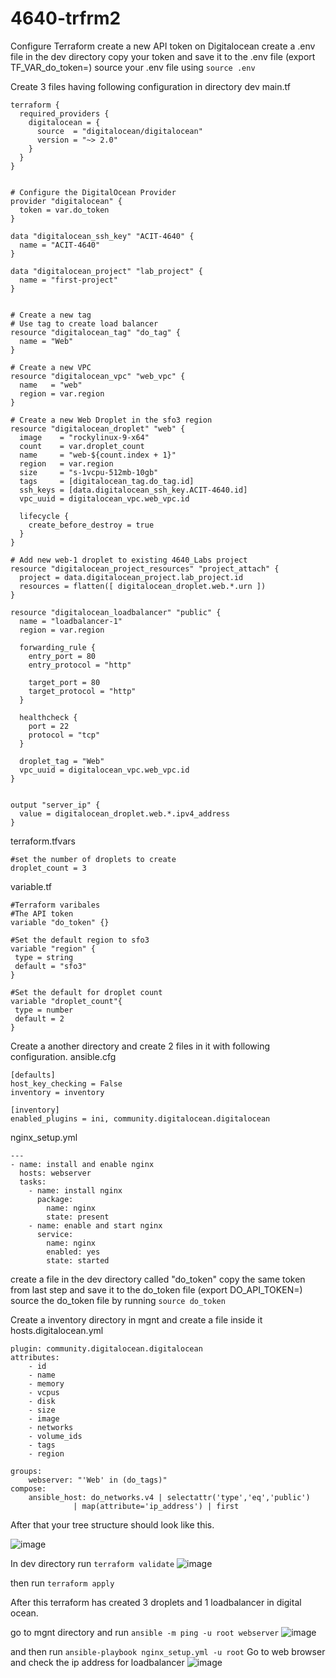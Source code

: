 # 4640-trfrm2
Configure Terraform
create a new API token on Digitalocean
create a .env file in the dev directory
copy your token and save it to the .env file (export TF_VAR_do_token=<my API tocken>)
source your .env file using ``` source .env ```

Create 3 files having following configuration in directory dev
main.tf 
```
terraform {
  required_providers {
    digitalocean = {
      source  = "digitalocean/digitalocean"
      version = "~> 2.0"
    }
  }
}


# Configure the DigitalOcean Provider
provider "digitalocean" {
  token = var.do_token
}

data "digitalocean_ssh_key" "ACIT-4640" {
  name = "ACIT-4640"
}

data "digitalocean_project" "lab_project" {
  name = "first-project"
}


# Create a new tag
# Use tag to create load balancer
resource "digitalocean_tag" "do_tag" {
  name = "Web"
}

# Create a new VPC
resource "digitalocean_vpc" "web_vpc" {
  name   = "web"
  region = var.region
}

# Create a new Web Droplet in the sfo3 region
resource "digitalocean_droplet" "web" {
  image    = "rockylinux-9-x64"
  count    = var.droplet_count
  name     = "web-${count.index + 1}"
  region   = var.region
  size     = "s-1vcpu-512mb-10gb"
  tags     = [digitalocean_tag.do_tag.id]
  ssh_keys = [data.digitalocean_ssh_key.ACIT-4640.id]
  vpc_uuid = digitalocean_vpc.web_vpc.id

  lifecycle {
    create_before_destroy = true
  }
}

# Add new web-1 droplet to existing 4640_Labs project
resource "digitalocean_project_resources" "project_attach" {
  project = data.digitalocean_project.lab_project.id
  resources = flatten([ digitalocean_droplet.web.*.urn ])
}

resource "digitalocean_loadbalancer" "public" {
  name = "loadbalancer-1"
  region = var.region

  forwarding_rule {
    entry_port = 80
    entry_protocol = "http"

    target_port = 80
    target_protocol = "http"
  }

  healthcheck {
    port = 22
    protocol = "tcp"
  }

  droplet_tag = "Web"
  vpc_uuid = digitalocean_vpc.web_vpc.id
}


output "server_ip" {
  value = digitalocean_droplet.web.*.ipv4_address
}
```
terraform.tfvars
```
#set the number of droplets to create
droplet_count = 3
```
variable.tf

```
#Terraform varibales
#The API token
variable "do_token" {}

#Set the default region to sfo3
variable "region" {
 type = string
 default = "sfo3"
}

#Set the default for droplet count
variable "droplet_count"{
 type = number
 default = 2
}
```


Create a another directory and create 2 files in it with following configuration.
ansible.cfg
 ```
 [defaults]
host_key_checking = False
inventory = inventory

[inventory]
enabled_plugins = ini, community.digitalocean.digitalocean
```
nginx_setup.yml
```
---
- name: install and enable nginx
  hosts: webserver
  tasks:
    - name: install nginx
      package:
        name: nginx
        state: present
    - name: enable and start nginx
      service:
        name: nginx
        enabled: yes
        state: started
```

create a file in the dev directory called "do_token"
copy the same token from last step and save it to the do_token file (export DO_API_TOKEN=<my API tocken>)
source the do_token file by running ``` source do_token ```


Create a inventory directory in mgnt and create a file inside it 
hosts.digitalocean.yml
```
plugin: community.digitalocean.digitalocean
attributes:
    - id
    - name
    - memory
    - vcpus
    - disk
    - size
    - image
    - networks
    - volume_ids
    - tags
    - region

groups:
    webserver: "'Web' in (do_tags)"
compose:
    ansible_host: do_networks.v4 | selectattr('type','eq','public')
              | map(attribute='ip_address') | first
 ```
 
 After that your tree structure should look like this. 

![image](https://user-images.githubusercontent.com/78824700/201452830-3519003b-ffea-4b16-828a-224d80d820de.png)
 
 In dev directory run ``` terraform validate ```
![image](https://user-images.githubusercontent.com/78824700/201452870-d8a6241f-79dd-4a54-a212-ca78be92a6d5.png)

then run ``` terraform apply ```

After this terraform has created 3 droplets and 1 loadbalancer in digital ocean. 

go to mgnt directory and run ``` ansible -m ping -u root webserver ```
![image](https://user-images.githubusercontent.com/78824700/201452495-1593d47d-5972-4efa-a0a0-10230ce6393d.png)


and then run ``` ansible-playbook nginx_setup.yml -u root ```
Go to web browser and check the ip address for loadbalancer 
![image](https://user-images.githubusercontent.com/78824700/201452487-f286f511-09af-497f-97b9-a8e3fe52affd.png)
